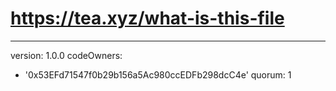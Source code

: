  # https://tea.xyz/what-is-this-file
---
version: 1.0.0
codeOwners:
  - '0x53EFd71547f0b29b156a5Ac980ccEDFb298dcC4e'
quorum: 1
